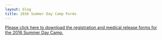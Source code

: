 ```yaml
---
layout: blog
title: 2016 Summer Day Camp Forms
---
```


[Please click here to download the registration and medical release forms for the 2016 Summer Day Camp.](http://static.rutherford-nj.com/recreation/posts/2016Day%20Camp%20Registration%20forms.pdf) 
